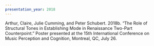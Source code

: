 ```yaml
---
presentation_year: 2018
---
```

Arthur, Claire, Julie Cumming, and Peter Schubert. 2018b. “The Role of Structural Tones in Establishing Mode in Renaissance Two-Part Counterpoint.” Poster presented at the 15th International Conference on Music Perception and Cognition, Montreal, QC, July 26.
